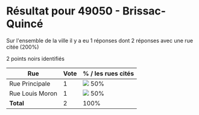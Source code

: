 # Résultat pour 49050 - Brissac-Quincé

Sur l'ensemble de la ville il y a eu 1 réponses dont 2 réponses avec une rue citée (200%)

2 points noirs identifiés

| Rue | Vote | % / les rues cités|
|-----|------|-------------------|
| Rue Principale | 1 | <img src="../../img/bar_50.gif" />&nbsp;50%|
| Rue Louis Moron | 1 | <img src="../../img/bar_50.gif" />&nbsp;50%|
| **Total** | 2 | 100%|
